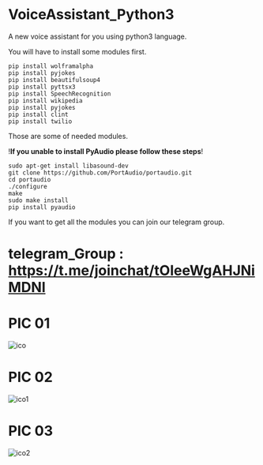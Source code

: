 # VoiceAssistant_Python3

A new voice assistant for you using python3 language. 

You will have to install some modules first.

```
pip install wolframalpha
pip install pyjokes
pip install beautifulsoup4
pip install pyttsx3
pip install SpeechRecognition
pip install wikipedia
pip install pyjokes
pip install clint
pip install twilio

```
Those are some of needed modules.

!**If you unable to install PyAudio please follow these steps**!

```
sudo apt-get install libasound-dev
git clone https://github.com/PortAudio/portaudio.git
cd portaudio
./configure
make
sudo make install
pip install pyaudio

```

If you want to get all the modules you can join our telegram group.

# telegram_Group : https://t.me/joinchat/tOleeWgAHJNiMDNl

# PIC 01
![ico](https://user-images.githubusercontent.com/85686518/141814203-6da07629-1af5-475b-b98b-bfe5ceaa5032.png)

# PIC 02
![ico1](https://user-images.githubusercontent.com/85686518/141814344-7474406f-d264-4297-8d23-26e4ee37c131.png)

# PIC 03
![ico2](https://user-images.githubusercontent.com/85686518/141814533-157a557c-7a92-49aa-bb73-b74c0013f90b.png)

